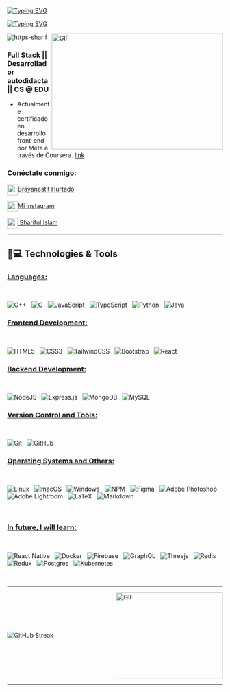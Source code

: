 <a href="https://git.io/typing-svg"><img src="https://readme-typing-svg.herokuapp.com?font=Fira+Code&weight=600&size=30&duration=3000&pause=5000&color=851c73&center=true&vCenter=true&width=1000&lines=Hola+Soy%2C++Brayan+Estit" alt="Typing SVG" /></a>

<a href="https://git.io/typing-svg"><img src="https://readme-typing-svg.herokuapp.com?font=Fira+Code&weight=400&size=25&duration=3000&pause=5000&color=32A8BBFF&center=true&vCenter=true&width=1000&lines=+desarrollador+frontend+y+backend++de+Colombia" alt="Typing SVG" /></a>

<img align="right" top="500" height="270" width="400" alt="GIF" src="./CatCode.gif">
  
<p align="left"> <img src="https://komarev.com/ghpvc/?username=https-sharif&label=Profile%20views&base=2580&abbreviated=true&color=252da1&style=for-the-badge" alt="https-sharif" /> </p>
  <h3> Full Stack || Desarrollador autodidacta || CS @ EDU</h3>
  
  - Actualmente certificado en desarrollo front-end por Meta a través de Coursera. [link](https://coursera.org/verify/3CGZEOXKHZQ5)

<h3 align="left">Conéctate conmigo:</h3>

<a href="https://www.linkedin.com/in/brayanestit-hurtado-b5467b338/"><img align="center" width="25px" src="https://img.icons8.com/?size=100&id=xuvGCOXi8Wyg&format=png&color=000000">Brayanestit Hurtado</a>

<a href="https://www.instagram.com/brayanblezz/profilecard/?igsh=NXQwbmNoMWtleHkw"><img align="center" width="25px" src="https://img.icons8.com/?size=100&id=Xy10Jcu1L2Su&format=png&color=000000">Mi instagram</a>

<a href="https://mail.google.com/mail/?view=cm&fs=1&to=sharif.islam96403@gmail.com"><img align="center" width="25px" src="https://img.icons8.com/?size=100&id=qyRpAggnV0zH&format=png&color=000000"> Shariful Islam</a>

<hr>

## 🚀💻 Technologies & Tools

### <u> Languages: </u>
<br>

![C++](https://img.shields.io/badge/c++-%2300599C.svg?style=for-the-badge&logo=c%2B%2B&logoColor=white)
&nbsp;
![C](https://img.shields.io/badge/c-%2300599C.svg?style=for-the-badge&logo=c&logoColor=white)
&nbsp;
![JavaScript](https://img.shields.io/badge/javascript-%23323330.svg?style=for-the-badge&logo=javascript&logoColor=%23F7DF1E)
&nbsp;
![TypeScript](https://img.shields.io/badge/typescript-%23007ACC.svg?style=for-the-badge&logo=typescript&logoColor=white)
&nbsp;
![Python](https://img.shields.io/badge/python-3670A0?style=for-the-badge&logo=python&logoColor=ffdd54)
</span>
&nbsp;
![Java](https://img.shields.io/badge/java-%23ED8B00.svg?style=for-the-badge&logo=openjdk&logoColor=white)
&nbsp;
<br>

### <u> Frontend Development: </u>
<br>

![HTML5](https://img.shields.io/badge/html5-%23E34F26.svg?style=for-the-badge&logo=html5&logoColor=white)
&nbsp;
![CSS3](https://img.shields.io/badge/css3-%231572B6.svg?style=for-the-badge&logo=css3&logoColor=white)
&nbsp;
![TailwindCSS](https://img.shields.io/badge/tailwindcss-%2338B2AC.svg?style=for-the-badge&logo=tailwind-css&logoColor=white)
&nbsp;
![Bootstrap](https://img.shields.io/badge/bootstrap-%238511FA.svg?style=for-the-badge&logo=bootstrap&logoColor=white)
&nbsp;
![React](https://img.shields.io/badge/react-%2320232a.svg?style=for-the-badge&logo=react&logoColor=%2361DAFB)
&nbsp;

### <u> Backend Development: </u>
<br>

![NodeJS](https://img.shields.io/badge/node.js-6DA55F?style=for-the-badge&logo=node.js&logoColor=white)
&nbsp;
![Express.js](https://img.shields.io/badge/express.js-%23404d59.svg?style=for-the-badge&logo=express&logoColor=%2361DAFB)
&nbsp;
![MongoDB](https://img.shields.io/badge/MongoDB-%234ea94b.svg?style=for-the-badge&logo=mongodb&logoColor=white)
&nbsp;
![MySQL](https://img.shields.io/badge/mysql-4479A1.svg?style=for-the-badge&logo=mysql&logoColor=white)
&nbsp;
<br>

### <u> Version Control and Tools: </u>
<br>

![Git](https://img.shields.io/badge/git-%23F05033.svg?style=for-the-badge&logo=git&logoColor=white)
&nbsp;
![GitHub](https://img.shields.io/badge/github-%23121011.svg?style=for-the-badge&logo=github&logoColor=white)
&nbsp;
<br>

### <u> Operating Systems and Others: </u>
<br>

![Linux](https://img.shields.io/badge/Linux-FCC624?style=for-the-badge&logo=linux&logoColor=black)
&nbsp;
![macOS](https://img.shields.io/badge/mac%20os-000000?style=for-the-badge&logo=macos&logoColor=F0F0F0)
&nbsp;
![Windows](https://img.shields.io/badge/Windows-0078D6?style=for-the-badge&logo=windows&logoColor=white)
&nbsp;
![NPM](https://img.shields.io/badge/NPM-%23CB3837.svg?style=for-the-badge&logo=npm&logoColor=white)
&nbsp;
![Figma](https://img.shields.io/badge/figma-%23F24E1E.svg?style=for-the-badge&logo=figma&logoColor=white)
&nbsp;
![Adobe Photoshop](https://img.shields.io/badge/adobe%20photoshop-%2331A8FF.svg?style=for-the-badge&logo=adobe%20photoshop&logoColor=white)
&nbsp;
![Adobe Lightroom](https://img.shields.io/badge/Adobe%20Lightroom-31A8FF.svg?style=for-the-badge&logo=Adobe%20Lightroom&logoColor=white)
&nbsp;
![LaTeX](https://img.shields.io/badge/latex-%23008080.svg?style=for-the-badge&logo=latex&logoColor=white)
&nbsp;
![Markdown](https://img.shields.io/badge/markdown-%23000000.svg?style=for-the-badge&logo=markdown&logoColor=white)
&nbsp;

<br>

<!---
### <u> Currently I'm learning: </u>
<br>

<br>
-->

### <u> In future, I will learn: </u>
<br>

![React Native](https://img.shields.io/badge/react_native-%2320232a.svg?style=for-the-badge&logo=react&logoColor=%2361DAFB)
&nbsp;
![Docker](https://img.shields.io/badge/docker-%230db7ed.svg?style=for-the-badge&logo=docker&logoColor=white)
&nbsp;
![Firebase](https://img.shields.io/badge/firebase-a08021?style=for-the-badge&logo=firebase&logoColor=ffcd34)
&nbsp;
![GraphQL](https://img.shields.io/badge/-GraphQL-E10098?style=for-the-badge&logo=graphql&logoColor=white)
&nbsp;
![Threejs](https://img.shields.io/badge/threejs-black?style=for-the-badge&logo=three.js&logoColor=white)
&nbsp;
![Redis](https://img.shields.io/badge/redis-%23DD0031.svg?style=for-the-badge&logo=redis&logoColor=white)
&nbsp;
![Redux](https://img.shields.io/badge/redux-%23593d88.svg?style=for-the-badge&logo=redux&logoColor=white)
&nbsp;
![Postgres](https://img.shields.io/badge/postgres-%23316192.svg?style=for-the-badge&logo=postgresql&logoColor=white)
&nbsp;
![Kubernetes](https://img.shields.io/badge/kubernetes-%23326ce5.svg?style=for-the-badge&logo=kubernetes&logoColor=white)
&nbsp;

<br>
<hr>

<div style="display: flex; align-items: center; justify-content: space-between; width: 100%;">
    <span style="display: inline-block;">
        <a href="https://git.io/streak-stats" style="text-decoration: none;">
            <img src="https://github-readme-streak-stats.herokuapp.com?user=https-sharif&theme=midnight-purple&date_format=j%20M%5B%20Y%5D&card_width=500&card_height=200&fire=EB6D00" alt="GitHub Streak" style="max-width: 100%; height: auto; vertical-align: middle;" />
        </a>
    </span>
    <span style="display: inline-block; margin-left: 20px;">
        <img alt="GIF" src="./PurpleMatrix.gif" align="right" style="width: 250px; height: 200px; vertical-align: middle;" />
    </span>
</div>


---

<!--
**ESTITCEO/ESTITCEO** is a ✨ _special_ ✨ repository because its `README.md` (this file) appears on your GitHub profile.

Here are some ideas to get you started:

- 🔭 I’m currently working on ...
- 🌱 I’m currently learning ...
- 👯 I’m looking to collaborate on ...
- 🤔 I’m looking for help with ...
- 💬 Ask me about ...
- 📫 How to reach me: ...
- 😄 Pronouns: ...
- ⚡ Fun fact: ...
-->


